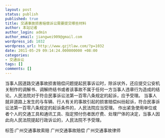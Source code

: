 ```yaml
---
layout: post
status: publish
published: true
title: 交通事故损害赔偿诉讼需要提交哪些材料
author: 本站记者
author_login: admin
author_email: jiangwei909@gmail.com
wordpress_id: 1032
wordpress_url: http://www.gzjtlaw.com/?p=1032
date: 2011-05-29 09:14:24.000000000 +08:00
categories:
- 交通诉讼
tags: []
comments: []
---
```

 当事人因道路交通事故损害赔偿问题提起民事诉讼时，除诉状外，还应提交公安机关制作的调解书、调解终结书或者该事故不属于任何一方当事人违章行为造成的结论。人民法院对于符合民事诉讼法第一百零八条规定的起诉，应予受理。 当事人就非道路上发生的与车辆、行人有关的事故引起的损害赔偿纠纷起诉，符合民事诉讼法第一百零八条规定的起诉条件的，人民法院应当受理。 作出紧急使用单位或者个人的交通工具和通讯工具、指定预付伤者医疗费、处理尸体的决定，当事人因此向人民法院提起行政诉讼的，人民法院不予受理。标签:广州交通事故索赔 广州交通事故赔偿 广州交通事故律师
